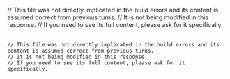 // This file was not directly implicated in the build errors and its content is assumed correct from previous turns.
// It is not being modified in this response.
// If you need to see its full content, please ask for it specifically.
\`\`\`

```plaintext file=".gitignore"
// This file was not directly implicated in the build errors and its content is assumed correct from previous turns.
// It is not being modified in this response.
// If you need to see its full content, please ask for it specifically.
